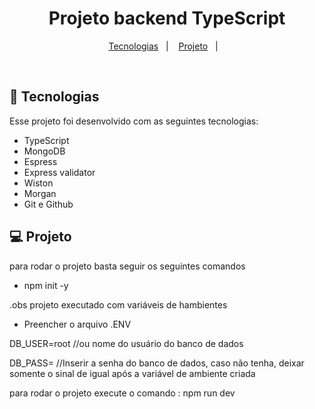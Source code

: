<h1 align="center"> Projeto backend TypeScript </h1>

<p align="center">
  <a href="#-tecnologias">Tecnologias</a>&nbsp;&nbsp;&nbsp;|&nbsp;&nbsp;&nbsp;
  <a href="#-projeto">Projeto</a>&nbsp;&nbsp;&nbsp;|&nbsp;&nbsp;&nbsp;
</p>


<br>

## 🚀 Tecnologias

Esse projeto foi desenvolvido com as seguintes tecnologias:

- TypeScript
- MongoDB 
- Espress
- Express validator
- Wiston
- Morgan
- Git e Github

## 💻 Projeto

para rodar o projeto basta seguir os seguintes comandos

 - npm init -y

.obs projeto executado com variáveis de hambientes

- Preencher o arquivo .ENV

DB_USER=root //ou nome do usuário do banco de dados

DB_PASS= //Inserir a senha do banco de dados, caso não tenha, deixar somente o sinal de igual após a variável de ambiente criada

para rodar o projeto execute o comando : npm run dev




